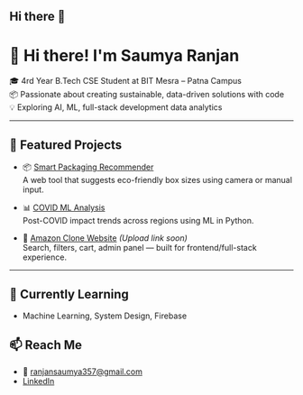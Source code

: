 ## Hi there 👋

# 👋 Hi there! I'm Saumya Ranjan

🎓 4rd Year B.Tech CSE Student at BIT Mesra – Patna Campus  
📦 Passionate about creating sustainable, data-driven solutions with code  
💡 Exploring AI, ML, full-stack development data analytics

---

## 🌟 Featured Projects

- 📦 [Smart Packaging Recommender](https://github.com/Saumya2005-dot/smart-packaging-recommender)  
  A web tool that suggests eco-friendly box sizes using camera or manual input.

- 📊 [COVID ML Analysis](https://github.com/Saumya2005-dot/post-covid-ml-analysis)  
  Post-COVID impact trends across regions using ML in Python.

- 🛒 [Amazon Clone Website](#) *(Upload link soon)*  
  Search, filters, cart, admin panel — built for frontend/full-stack experience.

---

## 🌱 Currently Learning
- Machine Learning, System Design, Firebase

## 📫 Reach Me
- 📧 ranjansaumya357@gmail.com
- [LinkedIn](https://www.linkedin.com/in/saumyaranjan-91657428a)

